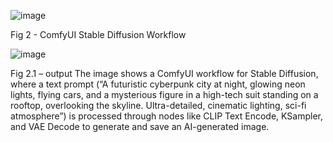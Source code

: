  ![image](https://github.com/user-attachments/assets/3053aaf5-700a-498c-872f-a44d6c4fc251)

Fig 2 - ComfyUI Stable Diffusion Workflow

![image](https://github.com/user-attachments/assets/2b7a9980-d6af-47d6-8170-e3dfd7f4480e)

 
Fig 2.1 – output
The image shows a ComfyUI workflow for Stable Diffusion, where a text prompt (“A futuristic cyberpunk city at night, glowing neon lights, flying cars, and a mysterious figure in a high-tech suit standing on a rooftop, overlooking the skyline. Ultra-detailed, cinematic lighting, sci-fi atmosphere”) is processed through nodes like CLIP Text Encode, KSampler, and VAE Decode to generate and save an AI-generated image.
